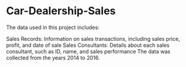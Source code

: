 # Car-Dealership-Sales
The data used in this project includes:

Sales Records: Information on sales transactions, including sales price, profit, and date of sale Sales Consultants: Details about each sales consultant, such as ID, name, and sales performance The data was collected from the years 2014 to 2016.
